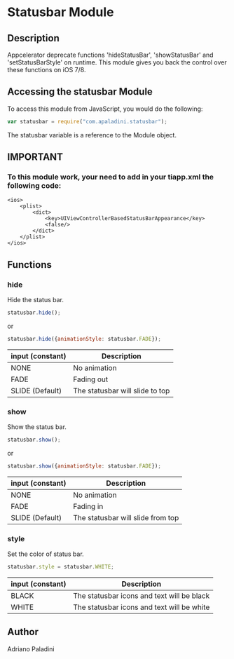 # Statusbar Module

## Description

Appcelerator deprecate functions 'hideStatusBar', 'showStatusBar' and 'setStatusBarStyle' on runtime.
This module gives you back the control over these functions on iOS 7/8.

## Accessing the statusbar Module

To access this module from JavaScript, you would do the following:

```javascript
var statusbar = require("com.apaladini.statusbar");
```

The statusbar variable is a reference to the Module object.	

## IMPORTANT

### To this module work, your need to add in your tiapp.xml the following code:

    <ios>
        <plist>
    	    <dict>
        	    <key>UIViewControllerBasedStatusBarAppearance</key>
                <false/>
            </dict>
        </plist>
    </ios>


## Functions

### hide

Hide the status bar.

```javascript
statusbar.hide();
```
or

```javascript
statusbar.hide({animationStyle: statusbar.FADE});
```

| input (constant) | Description | 
| ----- | ----------- |
| NONE | No animation | 
| FADE | Fading out | 
| SLIDE (Default) | The statusbar will slide to top | 




### show

Show the status bar.

```javascript
statusbar.show();
```
or

```javascript
statusbar.show({animationStyle: statusbar.FADE});
```

| input (constant) | Description | 
| ----- | ----------- |
| NONE | No animation | 
| FADE | Fading in | 
| SLIDE (Default)| The statusbar will slide from top | 

### style

Set the color of status bar.

```javascript
statusbar.style = statusbar.WHITE;
```

| input (constant) | Description | 
| ----- | ----------- |
| BLACK | The statusbar icons and text will be black | 
| WHITE | The statusbar icons and text will be white | 




## Author

Adriano Paladini
